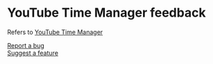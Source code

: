 # YouTube Time Manager feedback
Refers to [YouTube Time Manager](https://chromewebstore.google.com/detail/youtube-time-manager/fpoooibdndpjcnoodfionoeakeojdjaj)

[Report a bug](https://github.com/avi12/youtube-time-manager-feedback/issues/new?labels=bug&template=bug_report.yml&title=%5BBug%5D+)  
[Suggest a feature](https://github.com/avi12/youtube-time-manager-feedback/issues/new?labels=enhancement&template=feature_request.yml&title=%5BSuggestion%5D+)
